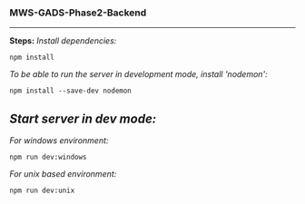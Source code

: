 ### MWS-GADS-Phase2-Backend
------------------------------------
**Steps:**
*Install dependencies:*

```console
npm install
```
*To be able to run the server in development mode, install 'nodemon':*

```console
npm install --save-dev nodemon
```
*Start server in dev mode:*
---------------------------
*For windows environment:*

```console
npm run dev:windows
```

*For unix based environment:*

```console
npm run dev:unix
```
